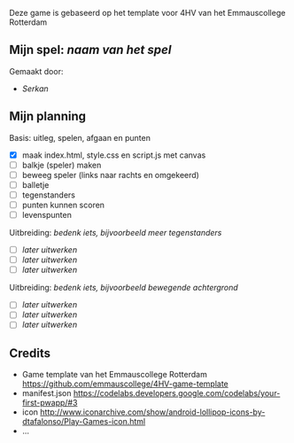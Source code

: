 Deze game is gebaseerd op het template voor 4HV van het Emmauscollege Rotterdam

## Mijn spel: *naam van het spel*
Gemaakt door:
- *Serkan*


## Mijn planning

Basis: uitleg, spelen, afgaan en punten
- [x] maak index.html, style.css en script.js met canvas
- [ ] balkje (speler) maken
- [ ] beweeg speler (links naar rachts en omgekeerd)
- [ ] balletje
- [ ] tegenstanders
- [ ] punten kunnen scoren
- [ ] levenspunten

Uitbreiding: *bedenk iets, bijvoorbeeld meer tegenstanders*
- [ ] *later uitwerken*
- [ ] *later uitwerken*
- [ ] *later uitwerken*

Uitbreiding: *bedenk iets, bijvoorbeeld bewegende achtergrond*
- [ ] *later uitwerken*
- [ ] *later uitwerken*
- [ ] *later uitwerken*

## Credits
- Game template van het Emmauscollege Rotterdam https://github.com/emmauscollege/4HV-game-template
- manifest.json https://codelabs.developers.google.com/codelabs/your-first-pwapp/#3
- icon http://www.iconarchive.com/show/android-lollipop-icons-by-dtafalonso/Play-Games-icon.html
- ...
